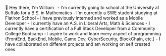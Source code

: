 👋 Hey there, I'm William
&nbsp;
      - I'm currently going to school at the University at Buffalo for a B.S. in Mathematics
      - I'm currently a SWE student studying at Flatiron School
      - I have previously interned and worked as a Mobile Developer
      - I currently have an A.S. in Liberal Arts, Math & Sciences
      - I currently have a certification of a Full Stack Developer from a Community College Bootcamp
      - I aspire to work and learn every aspect of programming (FrontEnd, BackEnd, Mobile, Game Dev, CyberSecurity, BlockChain, etc.)
      - I have collaborated on different projects and am working on self created ones

<!---
williamrockowl/williamrockowl is a ✨ special ✨ repository because its `README.md` (this file) appears on your GitHub profile.
You can click the Preview link to take a look at your changes.
--->
